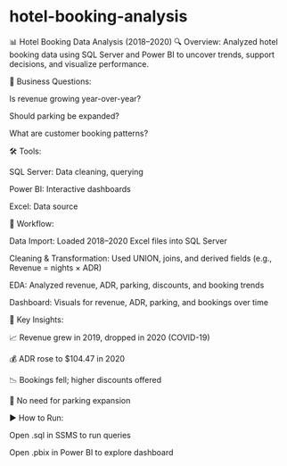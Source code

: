 # hotel-booking-analysis

📊 Hotel Booking Data Analysis (2018–2020)
🔍 Overview:
Analyzed hotel booking data using SQL Server and Power BI to uncover trends, support decisions, and visualize performance.

🎯 Business Questions:

Is revenue growing year-over-year?

Should parking be expanded?

What are customer booking patterns?

🛠️ Tools:

SQL Server: Data cleaning, querying

Power BI: Interactive dashboards

Excel: Data source

📂 Workflow:

Data Import: Loaded 2018–2020 Excel files into SQL Server

Cleaning & Transformation: Used UNION, joins, and derived fields (e.g., Revenue = nights × ADR)

EDA: Analyzed revenue, ADR, parking, discounts, and booking trends

Dashboard: Visuals for revenue, ADR, parking, and bookings over time

📌 Key Insights:

📈 Revenue grew in 2019, dropped in 2020 (COVID-19)

💰 ADR rose to $104.47 in 2020

📉 Bookings fell; higher discounts offered

🚫 No need for parking expansion

▶️ How to Run:

Open .sql in SSMS to run queries

Open .pbix in Power BI to explore dashboard

